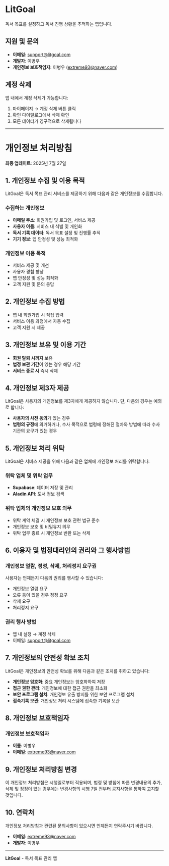 # LitGoal

독서 목표를 설정하고 독서 진행 상황을 추적하는 앱입니다.

## 지원 및 문의

- **이메일**: support@litgoal.com
- **개발자**: 이병우
- **개인정보 보호책임자**: 이병우 (extreme93@naver.com)

## 계정 삭제

앱 내에서 계정 삭제가 가능합니다:

1. 마이페이지 → 계정 삭제 버튼 클릭
2. 확인 다이얼로그에서 삭제 확인
3. 모든 데이터가 영구적으로 삭제됩니다

---

# 개인정보 처리방침

**최종 업데이트**: 2025년 7월 27일

## 1. 개인정보 수집 및 이용 목적

LitGoal은 독서 목표 관리 서비스를 제공하기 위해 다음과 같은 개인정보를 수집합니다.

### 수집하는 개인정보

- **이메일 주소**: 회원가입 및 로그인, 서비스 제공
- **사용자 이름**: 서비스 내 식별 및 개인화
- **독서 기록 데이터**: 독서 목표 설정 및 진행률 추적
- **기기 정보**: 앱 안정성 및 성능 최적화

### 개인정보 이용 목적

- 서비스 제공 및 개선
- 사용자 경험 향상
- 앱 안정성 및 성능 최적화
- 고객 지원 및 문의 응답

## 2. 개인정보 수집 방법

- 앱 내 회원가입 시 직접 입력
- 서비스 이용 과정에서 자동 수집
- 고객 지원 시 제공

## 3. 개인정보 보유 및 이용 기간

- **회원 탈퇴 시까지** 보유
- **법정 보관 기간**이 있는 경우 해당 기간
- **서비스 종료 시** 즉시 삭제

## 4. 개인정보 제3자 제공

LitGoal은 사용자의 개인정보를 제3자에게 제공하지 않습니다. 단, 다음의 경우는 예외로 합니다:

- **사용자의 사전 동의**가 있는 경우
- **법령의 규정**에 의거하거나, 수사 목적으로 법령에 정해진 절차와 방법에 따라 수사기관의 요구가 있는 경우

## 5. 개인정보 처리 위탁

LitGoal은 서비스 제공을 위해 다음과 같은 업체에 개인정보 처리를 위탁합니다:

### 위탁 업체 및 위탁 업무

- **Supabase**: 데이터 저장 및 관리
- **Aladin API**: 도서 정보 검색

### 위탁 업체의 개인정보 보호 의무

- 위탁 계약 체결 시 개인정보 보호 관련 법규 준수
- 개인정보 보호 및 비밀유지 의무
- 위탁 업무 종료 시 개인정보 반환 또는 삭제

## 6. 이용자 및 법정대리인의 권리와 그 행사방법

### 개인정보 열람, 정정, 삭제, 처리정지 요구권

사용자는 언제든지 다음의 권리를 행사할 수 있습니다:

- 개인정보 열람 요구
- 오류 등이 있을 경우 정정 요구
- 삭제 요구
- 처리정지 요구

### 권리 행사 방법

- 앱 내 설정 → 계정 삭제
- 이메일: support@litgoal.com

## 7. 개인정보의 안전성 확보 조치

LitGoal은 개인정보의 안전성 확보를 위해 다음과 같은 조치를 취하고 있습니다:

- **개인정보 암호화**: 중요 개인정보는 암호화하여 저장
- **접근 권한 관리**: 개인정보에 대한 접근 권한을 최소화
- **보안 프로그램 설치**: 개인정보 유출 방지를 위한 보안 프로그램 설치
- **접속기록 보관**: 개인정보 처리 시스템에 접속한 기록을 보관

## 8. 개인정보 보호책임자

### 개인정보 보호책임자

- **이름**: 이병우
- **이메일**: extreme93@naver.com

## 9. 개인정보 처리방침 변경

이 개인정보 처리방침은 시행일로부터 적용되며, 법령 및 방침에 따른 변경내용의 추가, 삭제 및 정정이 있는 경우에는 변경사항의 시행 7일 전부터 공지사항을 통하여 고지할 것입니다.

## 10. 연락처

개인정보 처리방침과 관련된 문의사항이 있으시면 언제든지 연락주시기 바랍니다.

- **이메일**: extreme93@naver.com
- **개발자**: 이병우

---

**LitGoal** - 독서 목표 관리 앱
